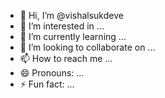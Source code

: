 - 👋 Hi, I’m @vishalsukdeve
- 👀 I’m interested in ...
- 🌱 I’m currently learning ...
- 💞️ I’m looking to collaborate on ...
- 📫 How to reach me ...
- 😄 Pronouns: ...
- ⚡ Fun fact: ...

<!---
vishalsukdeve/vishalsukdeve is a ✨ special ✨ repository because its `README.md` (this file) appears on your GitHub profile.
You can click the Preview link to take a look at your changes.
--->
